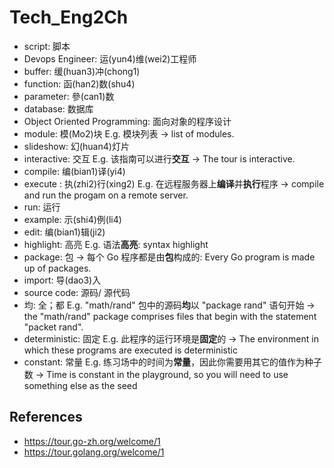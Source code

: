 # Tech_Eng2Ch
- script: 脚本
- Devops Engineer: 运(yun4)维(wei2)工程师
- buffer: 缓(huan3)冲(chong1)
- function: 函(han2)数(shu4)
- parameter: 參(can1)数 
- database: 数据库
- Object Oriented Programming: 面向对象的程序设计
- module: 模(Mo2)块
E.g. 模块列表 -> list of modules.
- slideshow: 幻(huan4)灯片
- interactive: 交互
E.g. 该指南可以进行**交互** -> The tour is interactive.
- compile: 编(bian1)译(yi4)
- execute : 执(zhi2)行(xing2)
E.g. 在远程服务器上**编译**并**执行**程序 -> compile and run the progam on a remote server.
- run: 运行
- example: 示(shi4)例(li4)
- edit: 编(bian1)辑(ji2)
- highlight: 高亮
E.g. 语法**高亮**: syntax highlight
- package: 包
-> 每个 Go 程序都是由**包**构成的: Every Go program is made up of packages.
- import: 导(dao3)入
- source code: 源码/ 源代码
- 均: 全；都
E.g. "math/rand" 包中的源码**均**以 "package rand" 语句开始 -> the "math/rand" package comprises files that begin with the statement "packet rand".
- deterministic: 固定
E.g. 此程序的运行环境是**固定**的 -> The environment in which these programs are executed is deterministic
- constant: 常量
E.g. 练习场中的时间为**常量**，因此你需要用其它的值作为种子数 -> Time is constant in the playground, so you will need to use something else as the seed





## References
- https://tour.go-zh.org/welcome/1
- https://tour.golang.org/welcome/1
